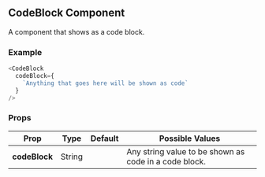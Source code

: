 ## CodeBlock Component
A component that shows as a code block.

### Example

```js
<CodeBlock
  codeBlock={
    `Anything that goes here will be shown as code`
  }
/>
```

### Props

| Prop          | Type     | Default     | Possible Values
| ------------- | -------- | ----------- | ---------------------------------------------
| **codeBlock**    | String   |             | Any string value to be shown as code in a code block.
